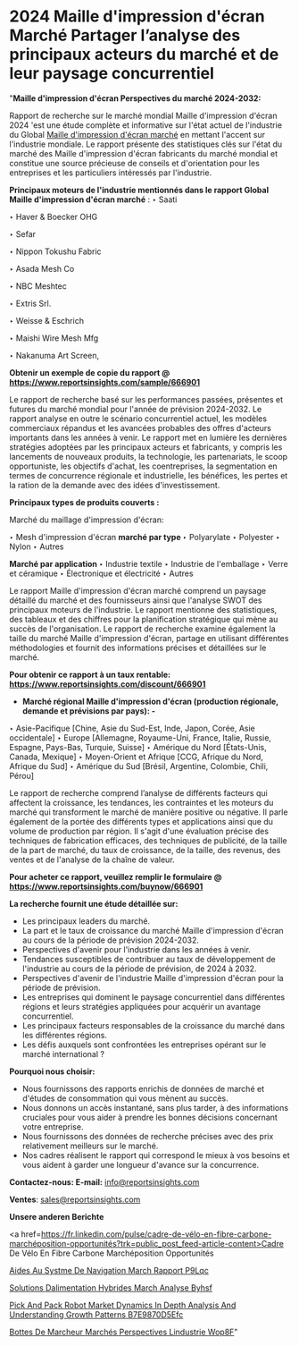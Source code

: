 # 2024 Maille d'impression d'écran Marché Partager l’analyse des principaux acteurs du marché et de leur paysage concurrentiel

"<strong>Maille d'impression d'écran Perspectives du marché 2024-2032:</strong>

Rapport de recherche sur le marché mondial Maille d'impression d'écran 2024 'est une étude complète et informative sur l'état actuel de l'industrie du Global <a href=https://www.reportsinsights.com/sample/666901>Maille d'impression d'écran marché</a> en mettant l'accent sur l'industrie mondiale. Le rapport présente des statistiques clés sur l'état du marché des Maille d'impression d'écran fabricants du marché mondial et constitue une source précieuse de conseils et d'orientation pour les entreprises et les particuliers intéressés par l'industrie.

<strong>Principaux moteurs de l'industrie mentionnés dans le rapport Global Maille d'impression d'écran marché</strong> :
‣ Saati

‣ Haver & Boecker OHG

‣ Sefar

‣ Nippon Tokushu Fabric

‣ Asada Mesh Co

‣ NBC Meshtec

‣ Extris Srl.

‣ Weisse & Eschrich

‣ Maishi Wire Mesh Mfg

‣ Nakanuma Art Screen,

<strong>Obtenir un exemple de copie du rapport @ <a href=https://www.reportsinsights.com/sample/666901>https://www.reportsinsights.com/sample/666901</a></strong>

Le rapport de recherche basé sur les performances passées, présentes et futures du marché mondial pour l'année de prévision 2024-2032. Le rapport analyse en outre le scénario concurrentiel actuel, les modèles commerciaux répandus et les avancées probables des offres d'acteurs importants dans les années à venir. Le rapport met en lumière les dernières stratégies adoptées par les principaux acteurs et fabricants, y compris les lancements de nouveaux produits, la technologie, les partenariats, le scoop opportuniste, les objectifs d'achat, les coentreprises, la segmentation en termes de concurrence régionale et industrielle, les bénéfices, les pertes et la ration de la demande avec des idées d'investissement.

<strong>Principaux types de produits couverts :</strong>

Marché du maillage d'impression d'écran:

‣  Mesh d'impression d'écran <strong> marché <strong> par type </strong> </strong>
‣ Polyarylate
‣ Polyester
‣ Nylon
‣ Autres

<strong>Marché par application </strong>
‣ Industrie textile
‣ Industrie de l'emballage
‣ Verre et céramique
‣ Électronique et électricité
‣ Autres

Le rapport Maille d'impression d'écran marché comprend un paysage détaillé du marché et des fournisseurs ainsi que l'analyse SWOT des principaux moteurs de l'industrie. Le rapport mentionne des statistiques, des tableaux et des chiffres pour la planification stratégique qui mène au succès de l'organisation. Le rapport de recherche examine également la taille du marché Maille d'impression d'écran, partage en utilisant différentes méthodologies et fournit des informations précises et détaillées sur le marché.

<strong>Pour obtenir ce rapport à un taux rentable: <a href=https://www.reportsinsights.com/discount/666901>https://www.reportsinsights.com/discount/666901</a></strong>
<ul>
  <li><strong>Marché régional Maille d'impression d'écran (production régionale, demande et prévisions par pays): -</strong></li>
</ul>
‣ Asie-Pacifique [Chine, Asie du Sud-Est, Inde, Japon, Corée, Asie occidentale]
‣ Europe [Allemagne, Royaume-Uni, France, Italie, Russie, Espagne, Pays-Bas, Turquie, Suisse]
‣ Amérique du Nord [États-Unis, Canada, Mexique]
‣ Moyen-Orient et Afrique [CCG, Afrique du Nord, Afrique du Sud]
‣ Amérique du Sud [Brésil, Argentine, Colombie, Chili, Pérou]

Le rapport de recherche comprend l’analyse de différents facteurs qui affectent la croissance, les tendances, les contraintes et les moteurs du marché qui transforment le marché de manière positive ou négative. Il parle également de la portée des différents types et applications ainsi que du volume de production par région. Il s'agit d'une évaluation précise des techniques de fabrication efficaces, des techniques de publicité, de la taille de la part de marché, du taux de croissance, de la taille, des revenus, des ventes et de l'analyse de la chaîne de valeur.

<strong>Pour acheter ce rapport, veuillez remplir le formulaire @   <a href=https://www.reportsinsights.com/buynow/666901>https://www.reportsinsights.com/buynow/666901</a></strong>

<strong>La recherche fournit une étude détaillée sur:</strong>
<ul>
  <li>Les principaux leaders du marché.</li>
  <li>La part et le taux de croissance du marché Maille d'impression d'écran au cours de la période de prévision 2024-2032.</li>
  <li>Perspectives d'avenir pour l'industrie dans les années à venir.</li>
  <li>Tendances susceptibles de contribuer au taux de développement de l'industrie au cours de la période de prévision, de 2024 à 2032.</li>
  <li>Perspectives d'avenir de l'industrie Maille d'impression d'écran pour la période de prévision.</li>
  <li>Les entreprises qui dominent le paysage concurrentiel dans différentes régions et leurs stratégies appliquées pour acquérir un avantage concurrentiel.</li>
  <li>Les principaux facteurs responsables de la croissance du marché dans les différentes régions.</li>
  <li>Les défis auxquels sont confrontées les entreprises opérant sur le marché international ?</li>
</ul>
<strong>Pourquoi nous choisir:</strong>
<ul>
  <li>Nous fournissons des rapports enrichis de données de marché et d'études de consommation qui vous mènent au succès.</li>
  <li>Nous donnons un accès instantané, sans plus tarder, à des informations cruciales pour vous aider à prendre les bonnes décisions concernant votre entreprise.</li>
  <li>Nous fournissons des données de recherche précises avec des prix relativement meilleurs sur le marché.</li>
  <li>Nos cadres réalisent le rapport qui correspond le mieux à vos besoins et vous aident à garder une longueur d'avance sur la concurrence.</li>
</ul>
<strong>Contactez-nous:
</strong><strong>E-mail:</strong> <a href=mailto:info@reportsinsights.com>info@reportsinsights.com</a>

<strong>Ventes</strong>: <a href=mailto:sales@reportsinsights.com>sales@reportsinsights.com</a>

<strong>Unsere anderen Berichte</strong>

<a href=https://fr.linkedin.com/pulse/cadre-de-vélo-en-fibre-carbone-marchéposition-opportunités?trk=public_post_feed-article-content>Cadre De Vélo En Fibre Carbone Marchéposition Opportunités</a>

<a href=https://www.linkedin.com/pulse/aides-au-syst%C3%A8me-de-navigation-march%C3%A9-rapport-p9lqc/>Aides Au Systme De Navigation March Rapport P9Lqc</a>

<a href=https://www.linkedin.com/pulse/solutions-dalimentation-hybrides-march%C3%A9-analyse-byhsf/>Solutions Dalimentation Hybrides March Analyse Byhsf</a>

<a href=https://medium.com/@swatiga40/pick-and-pack-robot-market-dynamics-in-depth-analysis-and-understanding-growth-patterns-b7e9870d5efc>Pick And Pack Robot Market Dynamics In Depth Analysis And Understanding Growth Patterns B7E9870D5Efc</a>

<a href=https://fr.linkedin.com/pulse/bottes-de-marcheur-marchés-perspectives-lindustrie-wop8f/>Bottes De Marcheur Marchés Perspectives Lindustrie Wop8F</a>"
